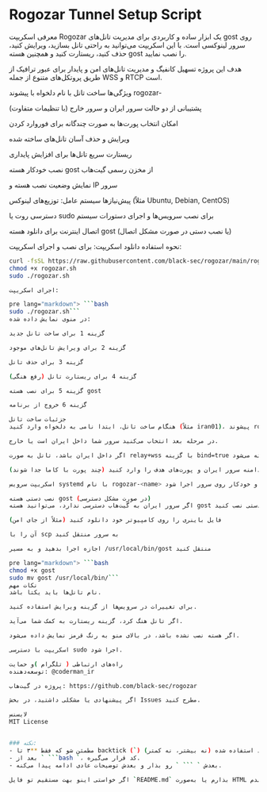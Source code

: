 # Rogozar Tunnel Setup Script
معرفی
اسکریپت Rogozar یک ابزار ساده و کاربردی برای مدیریت تانل‌های gost روی سرور لینوکسی است. با این اسکریپت می‌توانید به راحتی تانل بسازید، ویرایش کنید، حذف کنید، ریستارت کنید و همچنین هسته gost را نصب نمایید.

هدف این پروژه تسهیل کانفیگ و مدیریت تانل‌های امن و پایدار برای عبور ترافیک از طریق پروتکل‌های متنوع از جمله WSS و RTCP است.

ویژگی‌ها
ساخت تانل با نام دلخواه با پیشوند rogozar-

پشتیبانی از دو حالت سرور ایران و سرور خارج (با تنظیمات متفاوت)

امکان انتخاب پورت‌ها به صورت چندگانه برای فوروارد کردن

ویرایش و حذف آسان تانل‌های ساخته شده

ریستارت سریع تانل‌ها برای افزایش پایداری

نصب خودکار هسته gost از مخزن رسمی گیت‌هاب

نمایش وضعیت نصب هسته و IP سرور

پیش‌نیازها
سیستم عامل: توزیع‌های لینوکس (مثلاً Ubuntu, Debian, CentOS)

دسترسی روت یا sudo برای نصب سرویس‌ها و اجرای دستورات سیستم

اتصال اینترنت برای دانلود هسته gost (یا نصب دستی در صورت مشکل اتصال)

نحوه استفاده
دانلود اسکریپت:
برای نصب و اجرای اسکریپت:

```bash
curl -fsSL https://raw.githubusercontent.com/black-sec/rogozar/main/rogozar.sh -o rogozar.sh
chmod +x rogozar.sh
sudo ./rogozar.sh

اجرای اسکریپت:

pre lang="markdown"> ```bash
sudo ./rogozar.sh```
در منوی نمایش داده شده:

گزینه 1 برای ساخت تانل جدید

گزینه 2 برای ویرایش تانل‌های موجود

گزینه 3 برای حذف تانل

گزینه 4 برای ریستارت تانل (رفع هنگی)

گزینه 5 برای نصب هسته gost

گزینه 6 خروج از برنامه

جزئیات ساخت تانل
هنگام ساخت تانل، ابتدا نامی به دلخواه وارد کنید (مثلاً iran01)، پیشوند rogozar- به صورت خودکار اضافه می‌شود.

در مرحله بعد انتخاب می‌کنید سرور شما داخل ایران است یا خارج.

اگر داخل ایران باشد، تانل به صورت relay+wss با گزینه bind=true ساخته می‌شود.

اگر خارج ایران باشد، باید نام دامنه سرور ایران و پورت‌های هدف را وارد کنید (چند پورت با کاما جدا شوند).

اسکریپت سرویس systemd با نام rogozar-<name> ایجاد می‌کند تا تانل به صورت دائمی و خودکار روی سرور اجرا شود.

نصب دستی هسته gost (در صورت مشکل دسترسی)
اگر سرور ایران به گیت‌هاب دسترسی ندارد، می‌توانید هسته gost را از مکانی دیگر دانلود و به صورت دستی نصب کنید:

فایل باینری را روی کامپیوتر خود دانلود کنید (مثلاً از جای امن)

آن را با scp به سرور منتقل کنید

اجازه اجرا بدهید و به مسیر /usr/local/bin/gost منتقل کنید

pre lang="markdown"> ```bash
chmod +x gost
sudo mv gost /usr/local/bin/```
نکات مهم
نام تانل‌ها باید یکتا باشد.

برای تغییرات در سرویس‌ها از گزینه ویرایش استفاده کنید.

اگر تانل هنگ کرد، گزینه ریستارت به کمک شما می‌آید.

اگر هسته نصب نشده باشد، در بالای منو به رنگ قرمز نمایش داده می‌شود.

اسکریپت با دسترسی sudo اجرا شود.

راه‌های ارتباطی ( تلگرام )و حمایت
توسعه‌دهنده: @coderman_ir

پروژه در گیت‌هاب: https://github.com/black-sec/rogozar

اگر پیشنهادی یا مشکلی داشتید، در بخش Issues مطرح کنید.

لایسنس
MIT License


### نکته:
- مطمئن شو که فقط **۳ تا backtick (`) پشت سر هم** قبل و بعد از کد استفاده شده (نه بیشتر، نه کمتر).
- بعد از ` ```bash `، کد قرار می‌گیره.
- بعدش ` ``` ` رو بذار و بعدش توضیحات عادی ادامه پیدا می‌کنه.

اگر خواستی اینو بهت مستقیم تو فایل `README.md` بذارم یا به‌صورت HTML هم فرمت کنم، بگو انجام بدم.

